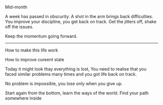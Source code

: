 Mid-month

A week has passed in obscurity.
A shot in the arm brings back difficulties.
You improve your discipline, you get back on track.
Get the jitters off, shake off the issues.

Keep the momentum going forward.

---

How to make this life work

How to improve cureent state 

Today it might look thay everything is lost,
You need to realise that you faced similar problems many times and you got life back on track.

No problem is impossible, you lose only when you give up.

Start again from the bottom, learn the ways of the world. Find your path somewhere inside